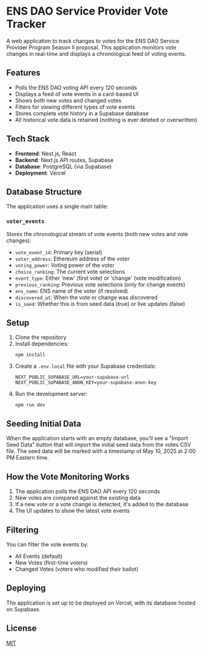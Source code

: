 <!-- Last updated: May 10, 2024 -->

# ENS DAO Service Provider Vote Tracker

A web application to track changes to votes for the ENS DAO Service Provider Program Season II proposal. This application monitors vote changes in real-time and displays a chronological feed of voting events.

## Features

- Polls the ENS DAO voting API every 120 seconds
- Displays a feed of vote events in a card-based UI
- Shows both new votes and changed votes
- Filters for viewing different types of vote events
- Stores complete vote history in a Supabase database
- All historical vote data is retained (nothing is ever deleted or overwritten)

## Tech Stack

- **Frontend**: Next.js, React
- **Backend**: Next.js API routes, Supabase
- **Database**: PostgreSQL (via Supabase)
- **Deployment**: Vercel

## Database Structure

The application uses a single main table:

### `voter_events`

Stores the chronological stream of vote events (both new votes and vote changes):

- `vote_event_id`: Primary key (serial)
- `voter_address`: Ethereum address of the voter
- `voting_power`: Voting power of the voter
- `choice_ranking`: The current vote selections
- `event_type`: Either 'new' (first vote) or 'change' (vote modification)
- `previous_ranking`: Previous vote selections (only for change events)
- `ens_name`: ENS name of the voter (if resolved)
- `discovered_at`: When the vote or change was discovered
- `is_seed`: Whether this is from seed data (true) or live updates (false)

## Setup

1. Clone the repository
2. Install dependencies:
   ```
   npm install
   ```
3. Create a `.env.local` file with your Supabase credentials:
   ```
   NEXT_PUBLIC_SUPABASE_URL=your-supabase-url
   NEXT_PUBLIC_SUPABASE_ANON_KEY=your-supabase-anon-key
   ```
4. Run the development server:
   ```
   npm run dev
   ```

## Seeding Initial Data

When the application starts with an empty database, you'll see a "Import Seed Data" button that will import the initial seed data from the votes CSV file. The seed data will be marked with a timestamp of May 10, 2025 at 2:00 PM Eastern time.

## How the Vote Monitoring Works

1. The application polls the ENS DAO API every 120 seconds
2. New votes are compared against the existing data
3. If a new vote or a vote change is detected, it's added to the database
4. The UI updates to show the latest vote events

## Filtering

You can filter the vote events by:

- All Events (default)
- New Votes (first-time voters)
- Changed Votes (voters who modified their ballot)

## Deploying

The application is set up to be deployed on Vercel, with its database hosted on Supabase.

## License

[MIT](LICENSE)
